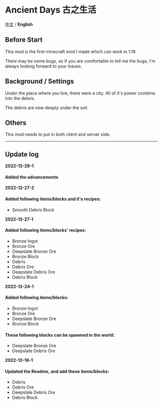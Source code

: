 # Ancient Days  古之生活

[中文](https://github.com/Casper233/Anchient_Days/blob/master/readme.md) / **English**

## Before Start

This mod is the first minecraft mod I made which can work in 1.19.

There may be some bugs, so if you are comfortable to tell me the bugs, I'm always looking forward to your Issues.

## Background / Settings

Under the place where you live, there were a city. All of it's power combine into the debris.

The debris are now deeply under the soil.

## Others

This mod needs to put in both client and server side.

***

## Update log

**2022-12-29-1**
#### Added the advancements

**2022-12-27-2**
#### Added following items/blocks and it's recipes:
- Smooth Debris Block

**2022-12-27-1**
#### Added following items/blocks' recipes:
- Bronze Ingot
- Bronze Ore
- Deepslate Bronze Ore
- Bronze Block
- Debris
- Debris Ore
- Deepslate Debris Ore
- Debris Block

**2022-12-24-1**
#### Added following items/blocks:
- Bronze Ingot
- Bronze Ore
- Deepslate Bronze Ore
- Bronze Block
#### These following blocks can be spawned in the world:
- Deepslate Bronze Ore
- Deepslate Debris Ore

**2022-12-16-1**
#### Updated the Readme, and add these items/blocks:

- Debris 
- Debris Ore
- Deepslate Debris Ore
- Debris Block